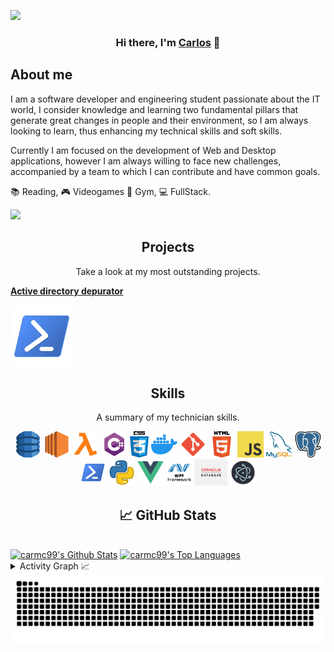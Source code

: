 ![](https://hit.yhype.me/github/profile?user_id=44925968)

<h3 align="center">
Hi there, I'm <a href="https://www.linkedin.com/in/carmc99" target="_blank" rel="noreferrer">Carlos</a> 👋
</h3>

## About me

I am a software developer and engineering student passionate about the IT world, I consider knowledge and learning two fundamental pillars that generate great changes in people and their environment, so I am always looking to learn, thus enhancing my technical skills and soft skills.

Currently I am focused on the development of Web and Desktop applications, however I am always willing to face new challenges, accompanied by a team to which I can contribute and have common goals.

:books: Reading, :video_game: Videogames :running: Gym, 💻 FullStack.

![](https://komarev.com/ghpvc/?username=carmc99&color=blueviolet)

<h2 align="center">Projects</h2>
<p align="center">Take a look at my most outstanding projects.</p>
  
<a href="https://github.com/carmc99/ADepurator" target="_blank" rel="noreferrer">**Active directory depurator**</a>

<img align='center' src='https://raw.githubusercontent.com/carmc99/carmc99/master/icons/powershell.png' width="100px"  height='100px'>

<h2 align="center">Skills</h2>
<p align="center">A summary of my technician skills.</p>

<p align="center">
  <img src='https://raw.githubusercontent.com/carmc99/carmc99/master/icons/aws-dynamodb.png' height='42px' alt="Aws Dynamo db" title="Aws Dynamo db"/>
  <img src='https://raw.githubusercontent.com/carmc99/carmc99/master/icons/aws-ec2.png' height='42px' alt="Aws EC2" title="Aws EC2"/>
  <img src='https://raw.githubusercontent.com/carmc99/carmc99/master/icons/aws-lambda.png' height='42px' alt="Aws Lambda" title="Aws Lambda"/>
  <img src='https://raw.githubusercontent.com/carmc99/carmc99/master/icons/csharp.png' height='42px' alt="C#" title="C#"/>
  <img src='https://raw.githubusercontent.com/carmc99/carmc99/master/icons/css.png' height='42px' alt="CSS" title="CSS"/>
  <img src='https://raw.githubusercontent.com/carmc99/carmc99/master/icons/docker.png' height='42px' alt="Docker" title="Docker"/>
  <img src='https://raw.githubusercontent.com/carmc99/carmc99/master/icons/git.png' height='42px' alt="Git" title="Git"/>
  <img src='https://raw.githubusercontent.com/carmc99/carmc99/master/icons/html.png' height='42px' alt="Html" title="Html"/>
  <img src='https://raw.githubusercontent.com/carmc99/carmc99/master/icons/javascript.jpg' height='42px' alt="JavaScript" title="JavaScript"/>
  <img src='https://raw.githubusercontent.com/carmc99/carmc99/master/icons/mysql.png' height='42px' alt="MySql" title="MySql">
  <img src='https://raw.githubusercontent.com/carmc99/carmc99/master/icons/postgresql.png' height='42px' alt="Postgresql" title="Postgresql">
  <img src='https://raw.githubusercontent.com/carmc99/carmc99/master/icons/powershell.png' height='42px' alt="Powershell" title="Powershell">
  <img src='https://raw.githubusercontent.com/carmc99/carmc99/master/icons/python.png' height='42px' alt="Python" title="Python">
  <img src='https://raw.githubusercontent.com/carmc99/carmc99/master/icons/vue.png' height='42px' alt="VueJs" title="VueJs">
  <img src='https://raw.githubusercontent.com/carmc99/carmc99/master/icons/wpf.png' height='42px' alt="Window presentation foundation - WPF" title="Window presentation foundation - WPF">
  <img src='https://raw.githubusercontent.com/carmc99/carmc99/master/icons/oracle-database.png' height='42px' alt="Oracle database" title="Oracle database"/>
  <img src='https://raw.githubusercontent.com/carmc99/carmc99/master/icons/electron.png' height='42px' alt="Electron JS" title="Electron JS">
</p>

<h2 align="center">📈 GitHub Stats</h2>
  <br/>
    <a href="https://github.com/anuraghazra/github-readme-stats"><img alt="carmc99's Github Stats" src="https://github-readme-stats.vercel.app/api/?username=carmc99&show_icons=true&count_private=true&theme=default&hide_border=true&bg_color=fff&title_color=00E676&icon_color=00E676" height="192px"/></a>
  <a href="https://github.com/anuraghazra/github-readme-stats"><img alt="carmc99's Top Languages" src="https://github-readme-stats.vercel.app/api/top-langs/?username=carmc99&langs_count=8&layout=compact&theme=default&hide_border=true&bg_color=fff&title_color=000&icon_color=000&hide=Jupyter%20Notebook" height="192px"/></a>
  <br/>

<details>
  <summary>Activity Graph 📈</summary>
  <br/>
 
<a href="https://github.com/ashutosh00710/github-readme-activity-graph"><img alt="carmc99's Activity Graph" src="https://github-readme-activity-graph.cyclic.app/graph?username=carmc99&bg_color=ffffff&color=000000&line=00ea70&point=403d3d&area=true&hide_border=true" /></a>
</details>

<img src="https://raw.githubusercontent.com/carmc99/github-contribution-snake-game/output/github-contribution-grid-snake-dark.svg" alt="Snake game" title="Snake game">
